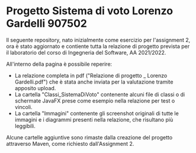 # Progetto Sistema di voto    Lorenzo Gardelli 907502

Il seguente repository, nato inizialmente come esercizio per l'assignment 2, ora è stato aggiornato e contiente tutta la relazione di progetto prevista per il laboratorio del corso di Ingegneria del Software, AA 2021/2022.

All'interno della pagina è possibile reperire:
- La relazione completa in pdf ("Relazione di progetto _ Lorenzo Gardelli.pdf") che è stata anche inviata per la valutazione tramite apposito upload.
- La cartella "Classi_SistemaDiVoto" contenente alcuni file di classi o di schermate JavaFX prese come esempio nella relazione per test o vincoli.
- La cartella "Immagini" contenente gli screenshot originali di tutte le immagini e i diagrammi presenti nella relazione, che risultano più leggibili.

Alcune cartelle aggiuntive sono rimaste dalla creazione del progetto attraverso Maven, come richiesto dall'Assignment 2.
